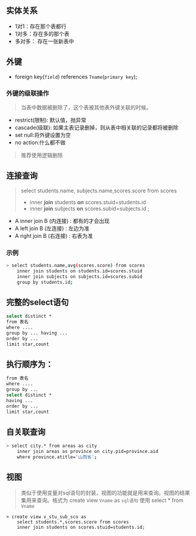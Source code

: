   ## 实体关系
- 1对1：存在那个表都行
- 1对多：存在多的那个表
- 多对多： 存在一张新表中

## 外键
- foreign key(`field`) references `Tname`(`primary key`);

### 外键的级联操作
> 当表中数据被删除了，这个表被其他表外键关联的时候。

- restrict(限制): 默认值，抛异常
- cascade(级联): 如果主表记录删掉，则从表中相关联的记录都将被删除
- set null:将外键设置为空
- no action:什么都不做
> 推荐使用逻辑删除

## 连接查询

> select students.name, subjects.name,scores.score
from scores
> - inner **join** students **on** scores.stuid=students.id
> - inner **join** subjects **on** scores.subid=subjects.id
;

- A inner join B (内连接)	: 都有的才会出现
- A left join B	(左连接)	: 左边为准
- A right join B (右连接)	: 右表为准

### 示例
```bash
> select students.name,avg(scores.score) from scores  
    inner join students on students.id=scores.stuid 
    inner join subjects on subjects.id=scores.subid 
    group by students.id;
```

## 完整的select语句
```bash
select distinct *
from 表名
where ....
group by ... having ...
order by ...
limit star,count
```

## 执行顺序为：
```bash
from 表名
where ....
group by ...
select distinct *
having ...
order by ...
limit star,count
```

## 自关联查询
```bash
> select city.* from areas as city
    inner join areas as province on city.pid=province.aid
    where province.atitle='山西省';
```

## 视图
> 类似于使用变量对sql语句的封装，视图的功能就是用来查询。视图的结果集用来查询。格式为
create view `Vname` as `sql语句`
使用 select * from `Vname`

```
> create view v_stu_sub_sco as
    select students.*,scores.score from scores
    inner join students on scores.stuid=students.id;
```